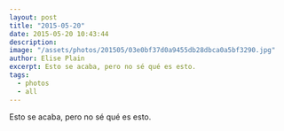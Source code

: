 ```yaml
---
layout: post
title: "2015-05-20"
date: 2015-05-20 10:43:44
description: 
image: "/assets/photos/201505/03e0bf37d0a9455db28dbca0a5bf3290.jpg"
author: Elise Plain
excerpt: Esto se acaba, pero no sé qué es esto.
tags: 
  - photos
  - all
---
```


Esto se acaba, pero no sé qué es esto.
<p></p>
